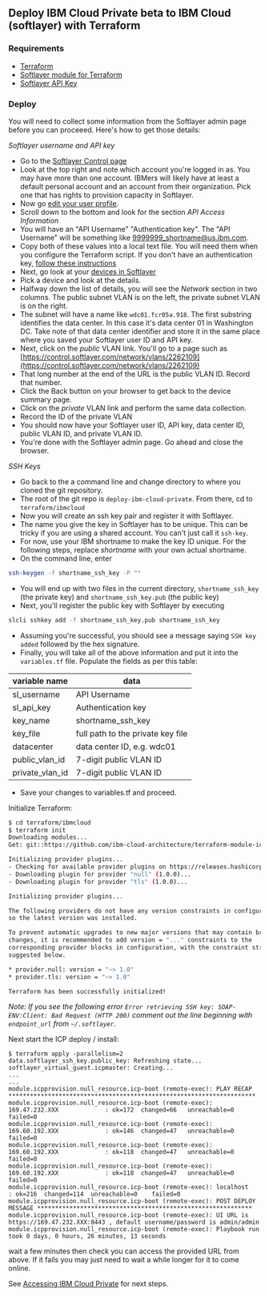 ## Deploy IBM Cloud Private beta to IBM Cloud (softlayer) with Terraform

### Requirements

* [Terraform](https://www.terraform.io/downloads.html)
* [Softlayer module for Terraform](https://github.com/softlayer/terraform-provider-softlayer#install)
* [Softlayer API Key](https://knowledgelayer.softlayer.com/procedure/retrieve-your-api-key)

### Deploy

You will need to collect some information from the Softlayer admin page before you can proceeed. Here's how to get those details:

_Softlayer username and API key_

* Go to the [Softlayer Control page](https://control.softlayer.com/)
* Look at the top right and note which account you're logged in as.  You may have more than one account. IBMers will likely have at least a default personal account and an account from their organization. Pick one that has rights to provision capacity in Softlayer.
* Now go [edit your user profile](https://control.softlayer.com/account/user/profile).
* Scroll down to the bottom and look for the section _API Access Information_
* You will have an "API Username" "Authentication key". The "API Username" will be something like 9999999_shortname@us.ibm.com.
* Copy both of these values into a local text file.  You will need them when you configure the Terraform script.  If you don't have an authentication key, [follow these instructions](https://knowledgelayer.softlayer.com/procedure/generate-api-key)
* Next, go look at your [devices in Softlayer](https://control.softlayer.com/devices)
* Pick a device and look at the details.
* Halfway down the list of details, you will see the _Network_ section in two columns. The public subnet VLAN is on the left, the private subnet VLAN is on the right.
* The subnet will have a name like `wdc01.fcr05a.918`. The first substring identifies the data center. In this case it's data center 01 in Washington DC. Take note of that data center identifier and store it in the same place where you saved your Softlayer user ID and API key.
* Next, click on the _public_ VLAN link.  You'll go to a page such as [https://control.softlayer.com/network/vlans/2262109](https://control.softlayer.com/network/vlans/2262109)
* That long number at the end of the URL is the public VLAN ID. Record that number.
* Click the Back button on your browser to get back to the device summary page.
* Click on the _private_ VLAN link and perform the same data collection.
* Record the ID of the private VLAN
* You should now have your Softlayer user ID, API key, data center ID, public VLAN ID, and private VLAN ID.
* You're done with the Softlayer admin page. Go ahead and close the browser.

_SSH Keys_

* Go back to the a command line and change directory to where you cloned the git repository.
* The root of the git repo is `deploy-ibm-cloud-private`. From there, cd to `terraform/ibmcloud`
* Now you will create an ssh key pair and register it with Softlayer.
* The name you give the key in Softlayer has to be unique. This can be tricky if you are using a shared account.  You can't just call it `ssh-key`.
* For now, use your IBM shortname to make the key ID unique. For the following steps, replace _shortname_ with your own actual shortname.
* On the command line, enter
```bash
ssh-keygen -f shortname_ssh_key -P ""
```

* You will end up with two files in the current directory, `shortname_ssh_key` (the private key) and `shortname_ssh_key.pub` (the public key)
* Next, you'll register the public key with Softlayer by executing
```bash
slcli sshkey add -f shortname_ssh_key.pub shortname_ssh_key
```

* Assuming you're successful, you should see a message saying `SSH key added` followed by the hex signature.
* Finally, you will take all of the above information and put it into the `variables.tf` file. Populate the fields as per this table:

variable name | data
--------------|-------------
sl_username |  API Username
sl_api_key | Authentication key
key_name  | shortname_ssh_key
key_file | full path to the private key file
datacenter  | data center ID, e.g. wdc01
public_vlan_id | 7-digit public VLAN ID
private_vlan_id | 7-digit public VLAN ID

* Save your changes to variables.tf and proceed.

Initialize Terraform:

```bash
$ cd terraform/ibmcloud
$ terraform init
Downloading modules...
Get: git::https://github.com/ibm-cloud-architecture/terraform-module-icp-deploy.git

Initializing provider plugins...
- Checking for available provider plugins on https://releases.hashicorp.com...
- Downloading plugin for provider "null" (1.0.0)...
- Downloading plugin for provider "tls" (1.0.0)...

Initializing provider plugins...

The following providers do not have any version constraints in configuration,
so the latest version was installed.

To prevent automatic upgrades to new major versions that may contain breaking
changes, it is recommended to add version = "..." constraints to the
corresponding provider blocks in configuration, with the constraint strings
suggested below.

* provider.null: version = "~> 1.0"
* provider.tls: version = "~> 1.0"

Terraform has been successfully initialized!
```

_Note: If you see the following error `Error retrieving SSH key: SOAP-ENV:Client: Bad Request (HTTP 200)` comment out the line
beginning with `endpoint_url` from `~/.softlayer`._

Next start the ICP deploy / install:

```
$ terraform apply -parallelism=2
data.softlayer_ssh_key.public_key: Refreshing state...
softlayer_virtual_guest.icpmaster: Creating...
...
...
module.icpprovision.null_resource.icp-boot (remote-exec): PLAY RECAP *********************************************************************
module.icpprovision.null_resource.icp-boot (remote-exec): 169.47.232.XXX             : ok=172  changed=66   unreachable=0    failed=0
module.icpprovision.null_resource.icp-boot (remote-exec): 169.60.192.XXX             : ok=146  changed=47   unreachable=0    failed=0
module.icpprovision.null_resource.icp-boot (remote-exec): 169.60.192.XXX             : ok=118  changed=47   unreachable=0    failed=0
module.icpprovision.null_resource.icp-boot (remote-exec): 169.60.192.XXX             : ok=118  changed=47   unreachable=0    failed=0
module.icpprovision.null_resource.icp-boot (remote-exec): localhost                  : ok=216  changed=114  unreachable=0    failed=0
module.icpprovision.null_resource.icp-boot (remote-exec): POST DEPLOY MESSAGE ************************************************************
module.icpprovision.null_resource.icp-boot (remote-exec): UI URL is https://169.47.232.XXX:8443 , default username/password is admin/admin
module.icpprovision.null_resource.icp-boot (remote-exec): Playbook run took 0 days, 0 hours, 26 minutes, 13 seconds
```

wait a few minutes then check you can access the provided URL from above. If it fails you may just need to wait a while longer for it to come online.

See [Accessing IBM Cloud Private](/README.md#accessing-ibm-cloud-private) for next steps.
